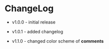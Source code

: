 # ChangeLog

- v1.0.0 - initial release

- v1.0.1 - added changelog

- v1.1.0 - changed color scheme of **comments**
